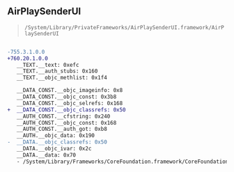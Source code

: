 ## AirPlaySenderUI

> `/System/Library/PrivateFrameworks/AirPlaySenderUI.framework/AirPlaySenderUI`

```diff

-755.3.1.0.0
+760.20.1.0.0
   __TEXT.__text: 0xefc
   __TEXT.__auth_stubs: 0x160
   __TEXT.__objc_methlist: 0x1f4

   __DATA_CONST.__objc_imageinfo: 0x8
   __DATA_CONST.__objc_const: 0x3b8
   __DATA_CONST.__objc_selrefs: 0x168
+  __DATA_CONST.__objc_classrefs: 0x50
   __AUTH_CONST.__cfstring: 0x240
   __AUTH_CONST.__objc_const: 0x168
   __AUTH_CONST.__auth_got: 0xb8
   __AUTH.__objc_data: 0x190
-  __DATA.__objc_classrefs: 0x50
   __DATA.__objc_ivar: 0x2c
   __DATA.__data: 0x70
   - /System/Library/Frameworks/CoreFoundation.framework/CoreFoundation

```
